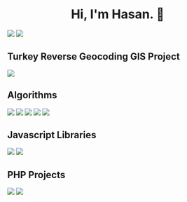 <h1 align="center">Hi, I'm Hasan. 👋</h1>
<a href="https://www.linkedin.com/in/syntaxbender" target="_blank"><img src="https://img.shields.io/badge/LinkedIn-0077B5?style=for-the-badge&logo=linkedin&logoColor=white" target="_blank"></a>
<a href="mailto:mail@syntaxbender.com" target="_blank"><img src="https://img.shields.io/badge/Gmail-D14836?style=for-the-badge&logo=gmail&logoColor=white" target="_blank"></a>

<h2>Turkey Reverse Geocoding GIS Project</h2>
<img src="https://github-readme-stats.vercel.app/api/pin/?username=syntaxbender&repo=reverse-geocoding">

<h2>Algorithms</h2>
<img src="https://github-readme-stats.vercel.app/api/pin/?username=syntaxbender&repo=reverse-geocoding">
<img src="https://github-readme-stats.vercel.app/api/pin/?username=syntaxbender&repo=hackerrank">
<img src="https://github-readme-stats.vercel.app/api/pin/?username=syntaxbender&repo=dijkstras-algorithm">
<img src="https://github-readme-stats.vercel.app/api/pin/?username=syntaxbender&repo=pagination-algorithm">
<img src="https://github-readme-stats.vercel.app/api/pin/?username=syntaxbender&repo=data-structures-and-algos">

<h2>Javascript Libraries</h2>
<img src="https://github-readme-stats.vercel.app/api/pin/?username=syntaxbender&repo=table-sorter-paginator">
<img src="https://github-readme-stats.vercel.app/api/pin/?username=syntaxbender&repo=image-uploader">

<h2>PHP Projects</h2>
<img src="https://github-readme-stats.vercel.app/api/pin/?username=syntaxbender&repo=first-mvc-php">
<img src="https://github-readme-stats.vercel.app/api/pin/?username=syntaxbender&repo=php-tree">
